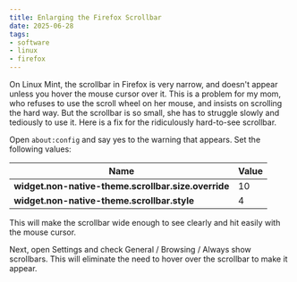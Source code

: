 ```yaml
---
title: Enlarging the Firefox Scrollbar
date: 2025-06-28
tags:
- software
- linux
- firefox
---
```


On Linux Mint, the scrollbar in Firefox is very narrow, and doesn't appear unless you hover
the mouse cursor over it.  This is a problem for my mom, who refuses to
use the scroll wheel on her mouse, and insists on scrolling the hard way.  But
the scrollbar is so small, she has to struggle slowly and tediously to
use it.  Here is a fix for the ridiculously hard-to-see scrollbar.
<!--more-->

Open `about:config` and say yes to the warning that appears.  Set
the following values:

| Name | Value  |
|--------|------|
| **widget.non-native-theme.scrollbar.size.override** | 10   |
| **widget.non-native-theme.scrollbar.style** | 4  |

This will make the scrollbar wide enough to see clearly
and hit easily with the mouse cursor.

Next, open Settings and check General / Browsing / Always show scrollbars.
This will eliminate the need to hover over the scrollbar to make
it appear.





